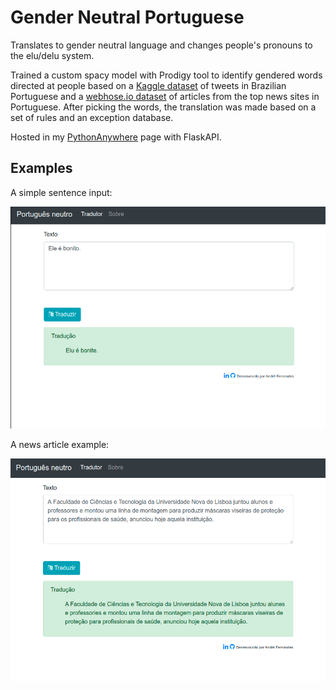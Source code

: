 # Gender Neutral Portuguese
Translates to gender neutral language and changes people's pronouns to the elu/delu system.

Trained a custom spacy model with Prodigy tool to identify gendered words directed at people based on a [Kaggle dataset](https://www.kaggle.com/rafaelperes/ner-in-brazilian-portuguese-tweets) of tweets in Brazilian Portuguese and a [webhose.io dataset](https://webhose.io/free-datasets/portuguese-news-articles/) of articles from the top news sites in Portuguese. After picking the words, the translation was made based on a set of rules and an exception database.

Hosted in my [PythonAnywhere](fernandesafp.pythonanywhere.com) page with FlaskAPI.

## Examples
A simple sentence input:

![Simple sentence - He is handsome.](/screenshots/example.png?raw=true)

A news article example:

![News article example.](/screenshots/example2.png?raw=true)
